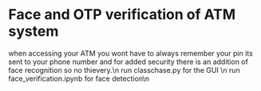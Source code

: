 # Face and OTP verification of ATM system
 when accessing your ATM you wont  have to always remember your pin its sent to your phone number and for added security there is an addition of face recognition so no thievery.\n
run classchase.py for the GUI \n
run face_verification.ipynb for face detection\n
